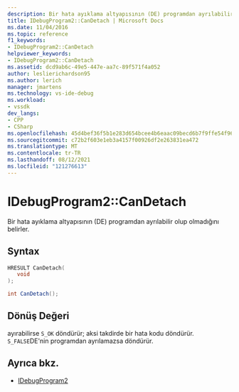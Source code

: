 ```yaml
---
description: Bir hata ayıklama altyapısının (DE) programdan ayrılabilir olup olmadığını belirler.
title: IDebugProgram2::CanDetach | Microsoft Docs
ms.date: 11/04/2016
ms.topic: reference
f1_keywords:
- IDebugProgram2::CanDetach
helpviewer_keywords:
- IDebugProgram2::CanDetach
ms.assetid: dcd9ab6c-49e5-447e-aa7c-89f571f4a052
author: leslierichardson95
ms.author: lerich
manager: jmartens
ms.technology: vs-ide-debug
ms.workload:
- vssdk
dev_langs:
- CPP
- CSharp
ms.openlocfilehash: 45d4bef36f5b1e283d654bcee4b6eaac09becd6b7f9ffe54f969f78f6ef1f655
ms.sourcegitcommit: c72b2f603e1eb3a4157f00926df2e263831ea472
ms.translationtype: MT
ms.contentlocale: tr-TR
ms.lasthandoff: 08/12/2021
ms.locfileid: "121276613"
---
```

# <a name="idebugprogram2candetach"></a>IDebugProgram2::CanDetach
Bir hata ayıklama altyapısının (DE) programdan ayrılabilir olup olmadığını belirler.

## <a name="syntax"></a>Syntax

```cpp
HRESULT CanDetach(
   void
);
```

```csharp
int CanDetach();
```

## <a name="return-value"></a>Dönüş Değeri
 ayırabilirse `S_OK` döndürür; aksi takdirde bir hata kodu döndürür. `S_FALSE`DE'nin programdan ayrılamazsa döndürür.

## <a name="see-also"></a>Ayrıca bkz.
- [IDebugProgram2](../../../extensibility/debugger/reference/idebugprogram2.md)

